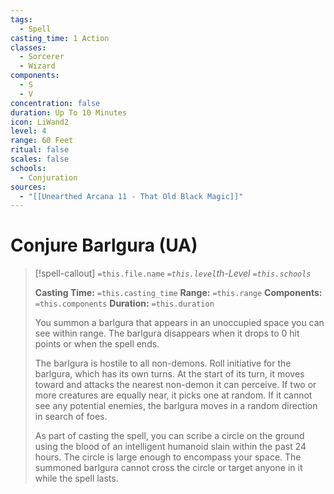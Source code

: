 ```yaml
---
tags:
  - Spell
casting_time: 1 Action
classes:
  - Sorcerer
  - Wizard
components:
  - S
  - V
concentration: false
duration: Up To 10 Minutes
icon: LiWand2
level: 4
range: 60 Feet
ritual: false
scales: false
schools:
  - Conjuration
sources:
  - "[[Unearthed Arcana 11 - That Old Black Magic]]"
---
```


# Conjure Barlgura (UA)

>[!spell-callout] `=this.file.name`
>*`=this.level`th-Level `=this.schools`*
>
>**Casting Time:** `=this.casting_time`
>**Range:** `=this.range`
>**Components:** `=this.components`
>**Duration:** `=this.duration`
>
>You summon a barlgura that appears in an unoccupied space you can see within range. The barlgura disappears when it drops to 0 hit points or when the spell ends.
>
>The barlgura is hostile to all non-demons. Roll initiative for the barlgura, which has its own turns. At the start of its turn, it moves toward and attacks the nearest non-demon it can perceive. If two or more creatures are equally near, it picks one at random. If it cannot see any potential enemies, the barlgura moves in a random direction in search of foes.
>
>As part of casting the spell, you can scribe a circle on the ground using the blood of an intelligent humanoid slain within the past 24 hours. The circle is large enough to encompass your space. The summoned barlgura cannot cross the circle or target anyone in it while the spell lasts.
>
>
